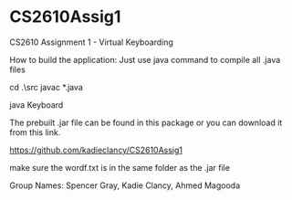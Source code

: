 # CS2610Assig1
CS2610 Assignment 1 - Virtual Keyboarding

How to build the application:
Just use java command to compile all .java files

cd .\src
javac *.java

java Keyboard


The prebuilt .jar file can be found in this package or you can download it from this link.

https://github.com/kadieclancy/CS2610Assig1


make sure the wordf.txt is in the same folder as the .jar file



Group Names:
Spencer Gray, Kadie Clancy, Ahmed Magooda

